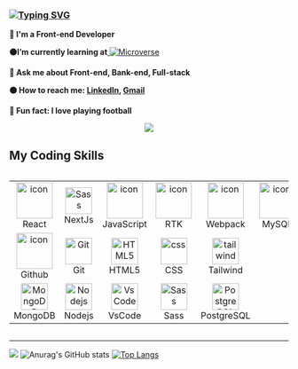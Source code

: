 ### [![Typing SVG](https://readme-typing-svg.herokuapp.com?font=Futura&color=F7630C&size=35&width=500&lines=Hello+World!+👋;I+am+Mohammad+Mohsen+Haidari;Nice+to+meet+you...; )](https://git.io/typing-svg)

**🔵 I'm a Front-end Developer**   

**🟠I’m currently learning at**<a href="https://www.microverse.org/" target="_blanck"> ![Microverse](https://img.shields.io/badge/Microverse-blueviolet) </a> 

**🔵 Ask me about Front-end, Bank-end, Full-stack**

**🟠 How to reach me: [LinkedIn](https://www.linkedin.com/in/mohammad-mohsen-haidari/), <a href="mailto:mohsenhaidari0766@gmail.com" target="_blanck"> Gmail </a>**

**🔵  Fun fact: I love playing football**

<p align="center"><img  src="https://media3.giphy.com/media/f3iwJFOVOwuy7K6FFw/giphy.gif"/></p>

## My Coding Skills


<div style="display: flex; align-items: flex-start; align: center">
<table align="center">
  <tr>
    <td align="center" width="96">
        <img src="https://techstack-generator.vercel.app/react-icon.svg" alt="icon" width="65" height="65" />
      <br>React
    </td>
      <td align="center" width="96">
        <img src="https://skillicons.dev/icons?i=nextjs" width="48" height="48" alt="Sass" />
      <br>NextJs
    </td>
    <td align="center" width="96">
        <img src="https://techstack-generator.vercel.app/js-icon.svg" alt="icon" width="65" height="65" />
      <br>JavaScript
    </td>
    <td align="center" width="96">
        <img src="https://techstack-generator.vercel.app/redux-icon.svg" alt="icon" width="65" height="65" />
      <br>RTK
    </td>
    <td align="center" width="96">
        <img src="https://techstack-generator.vercel.app/webpack-icon.svg" alt="icon" width="65" height="65" />
      <br>Webpack
    </td>
    <td align="center" width="96">
        <img src="https://techstack-generator.vercel.app/mysql-icon.svg" alt="icon" width="65" height="65" />
      <br>MySQL
    </td>
    <td align="center" width="96">
        <img src="https://techstack-generator.vercel.app/ts-icon.svg" alt="icon" width="65" height="65" />
      <br>TypeScript
    </td>
  </tr>
    
  <tr>
    <td align="center" width="96">
        <img src="https://techstack-generator.vercel.app/github-icon.svg" alt="icon" width="65" height="65" />
      <br>Github
    </td>
    <td align="center" width="96"> 
        <img src="https://user-images.githubusercontent.com/25181517/192108372-f71d70ac-7ae6-4c0d-8395-51d8870c2ef0.png" width="48" height="48" alt="Git" />
      <br>Git
    </td>
    <td align="center"  width="96">
        <img src="https://skillicons.dev/icons?i=html" width="48" height="48" alt="HTML5" />
      <br>HTML5
    </td>
    <td align="center" width="96">
        <img src="https://skillicons.dev/icons?i=css" width="48" height="48" alt="css" />
      <br>CSS
    </td>
    <td align="center" width="96">
        <img src="https://skillicons.dev/icons?i=tailwind" width="48" height="48" alt="tailwind" />
      <br>Tailwind
    </td>
  </tr>
 <tr>
      <td align="center" width="96">
        <img src="https://skillicons.dev/icons?i=mongodb" width="48" height="48" alt="MongoDB" />
      <br>MongoDB
    </td>
        <td align="center" width="96">
        <img src="https://skillicons.dev/icons?i=nodejs" width="48" height="48" alt="Nodejs" />
      <br>Nodejs
      </td>
      </td>
      <td align="center" width="96">
        <img src="https://skillicons.dev/icons?i=vscode" width="48" height="48" alt="VsCode" />
      <br>VsCode
    </td>
          <td align="center" width="96">
        <img src="https://skillicons.dev/icons?i=sass" width="48" height="48" alt="Sass" />
      <br>Sass
    </td>
    <td align="center" width="96">
        <img src="https://skillicons.dev/icons?i=postgres" width="48" height="48" alt="PostgreSQL" />
      <br>PostgreSQL
    </td>
 </tr>
</table>
<br><br>

</div>

<hr>

![](http://github-profile-summary-cards.vercel.app/api/cards/profile-details?username=MMhaidari&theme=default)
![Anurag's GitHub stats](https://github-readme-stats.vercel.app/api?username=MMhaidari&theme=default&show_icons=true)
[![Top Langs](https://github-readme-stats.vercel.app/api/top-langs/?username=MMhaidari&hide_progress=true)](https://github.com/MMhaidari/github-readme-stats)


